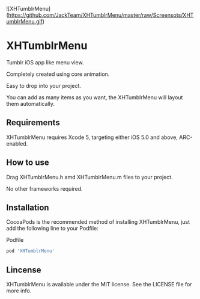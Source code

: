![XHTumblrMenu] (https://github.com/JackTeam/XHTumblrMenu/master/raw/Screensots/XHTumblrMenu.gif)



XHTumblrMenu
============

Tumblr iOS app like menu view.

Completely created using core animation.

Easy to drop into your project.

You can add as many items as you want, the XHTumblrMenu will layout them automatically.


## Requirements ##

XHTumblrMenu requires Xcode 5, targeting either iOS 5.0 and above, ARC-enabled.


## How to use ##
	
Drag XHTumblrMenu.h amd XHTumblrMenu.m files to your project. 

No other frameworks required.

## Installation

CocoaPods is the recommended method of installing XHTumblrMenu, just add the following line to your Podfile:

Podfile
```ruby
pod 'XHTumblrMenu'
```

## Lincense ##

XHTumblrMenu is available under the MIT license. See the LICENSE file for more info.

